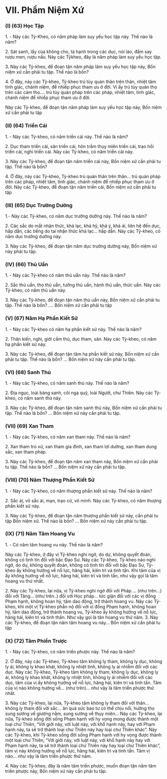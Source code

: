 # VII. Phẩm Niệm Xứ

### (I) (63) Học Tập

1\. - Này các Tỷ-Kheo, có năm pháp làm suy yếu học tập này. Thế nào là năm?

2\. Sát sanh, lấy của không cho, tà hạnh trong các dục, nói láo, đắm say rượu men, rượu nấu. Này các Tỷkheo, đây là năm pháp làm suy yếu học tập.

3\. Này các Tỷ-kheo, để đoạn tận năm pháp làm suy yếu học tập này, Bốn niệm xứ cần phải tu tập. Thế
nào là bốn?

4\. Ở đây, này các Tỷ-kheo, Tỷ-kheo trú tùy quán thân trên thân, nhiệt tâm tỉnh giác, chánh niệm, để
nhiếp phục tham ưu ở đời. Vị ấy trú tùy quán thọ trên các cảm thọ.... trú tùy quán pháp trên các pháp,
nhiệt tâm, tỉnh giác, chánh niệm để nhiếp phục tham ưu ở đời.

Này các Tỷ-kheo, để đoạn tận năm pháp làm suy yếu học tập này, Bốn niệm xứ cần phải tu tập

<!--pg-->
### (II) (64) Triền Cái

1\. - Này các Tỷ-kheo, có năm triền cái này. Thế nào là năm?

2\. Dục tham triền cái, sân triền cái, hôn trầm thụy miên triền cái, trạo hối triền cái, nghi triền cái. Này
các Tỷ-kheo, có năm triền cái này.

3\. Này các Tỷ-kheo, để đoạn tận năm triền cái này, Bốn niệm xứ cần phải tu tập. Thế nào là bốn?

4\. Ở đây, này các Tỷ-kheo, Tỷ-kheo trú quán thân trên thân... trú quán pháp trên các pháp, nhiệt tâm,
tỉnh giác, chánh niệm để nhiếp phục tham ưu ở đời. Này các Tỷ-kheo, để đoạn tận năm triền cái, Bốn
niệm xứ cần phải tu tập

<!--pg-->
### (III) (65) Dục Trưởng Dưỡng

1.- Này các Tỷ-kheo, có năm dục trưởng dưỡng này. Thế nào là năm?

2\. Các sắc do mắt nhận thức, khả lạc, khả hỷ, khả ý, khả ái, liên hệ đến dục, hấp dẫn, các tiếng do tai
nhận thức khả lạc... hấp dẫn. Này các Tỷ-kheo, có năm dục trưởng dưỡng này.

3\. Này các Tỷ-kheo, để đoạn tận năm dục trưởng dưỡng này, Bốn niệm xứ này phải tu tập.

<!--pg-->
### (IV) (66) Thủ Uẩn

1\. - Này các Tỷ-kheo có năm thủ uẩn này. Thế nào là năm?

2\. Sắc thủ uẩn, thọ thủ uẩn, tưởng thủ uẩn, hành thủ uẩn, thức uẩn. Này các Tỷ-kheo, có năm thủ uẩn
này.

3\. Này các Tỷ-kheo, để đoạn tận năm thù uẩn này, Bốn niệm xứ cần phải tu tập. Thế nào là bốn? .... Bốn
niệm xứ cần phải tu tập
<!--pg-->
### (V) (67) Năm Hạ Phần Kiết Sử

1\. - Này các Tỷ-kheo có năm hạ phần kiết sử này. Thế nào là năm?

2\. Thân kiến, nghi, giới cấm thủ, dục tham, sân. Này các Tỷ-kheo, có năm hạ phần kiết sử này.

3\. Này các Tỷ-kheo, để đoạn tận tâm hạ phần kiết sử này, Bốn niệm xứ cần phải tu tập. Thế nào là
bốn? ... Bốn niệm xứ này cần phải tu tập.

<!--pg-->
### (VI) (68) Sanh Thú

1\. - Này các Tỷ-kheo, có năm sanh thú này. Thế nào là năm?

2\. Ðịa ngục, loài bàng sanh, cõi ngạ quỷ, loài Người, chư Thiên. Này các Tỷ-kheo, có năm sanh thú này.

3\. Này các Tỷ-kheo, để đoạn tận năm sanh thú này, Bốn niệm xứ cần phải tu tập. Thế nào là bốn? ... Bốn
niệm xứ này cần phải tu tập.

<!--pg-->
### (VII) (69) Xan Tham

1\. - Này các Tỷ-kheo, có năm xan tham này. Thế nào là năm?

2\. Xan tham trú xứ, xan tham gia đình, xan tham lợi dưỡng, xan tham dung sắc, xan tham pháp.

3\. Này các Tỷ-kheo, để đoạn tận năm xan tham này, Bốn niệm xứ cần phải tu tập. Thế nào là bốn? ...
Bốn niệm xứ này cần phải tu tập.

<!--pg-->
### (VIII) (70) Năm Thượng Phần Kiết Sử

1\. - Này các Tỷ-kheo, có năm thượng phần kiết sử này. Thế nào là năm?

2\. Sắc ái, vô sắc ái, mạn, trạo cử, vô minh. Này các Tỷ-kheo, có năm thượng phần kiết sử này.

3\. Này các Tỷ-kheo, để đoạn tận năm thượng phần kiết sử này, cần phải tu tập Bốn niệm xứ. Thế nào là
bốn? ... Bốn niệm xứ này cần phải tu tập.

<!--pg-->
### (IX) (71) Năm Tâm Hoang Vu

1\. - Có năm tâm hoang vu này. Thế nào là năm?

Này các Tỷ-kheo, ở đây vị Tỷ-kheo nghi ngờ, do dự, không quyết đoán, không có tịnh tín đối với bậc
Ðạo Sư. Này các Tỷ-kheo, Tỷ-kheo nào nghi ngờ, do dự, không quyết đoán, không có tịnh tín đối với
bậc Ðạo Sư, Tỷ-kheo ấy không hướng về nỗ lực, hăng hái, kiên trì và tinh tấn. Khi tâm của vị ấy không
hướng về nỗ lực, hăng hái, kiên trì và tinh tấn, như vậy gọi là tâm hoang vu thứ nhất.

2\. Này các Tỷ-kheo, lại nữa, vị Tỷ-kheo nghi ngờ đối với Pháp.... (như trên...) đối với Tăng... (như
trên..) đối với Học pháp... tức giận đối với các vị đồng Phạm hạnh, không hoan hỷ, tâm dao động, trở
thành hoang vu. Này các Tỷ-kheo, khi một vị Tỷ-kheo phẫn nộ đối với vị đồng Phạm hạnh, không hoan
hỷ, tâm dao động, trở thành hoang vu, Tỷ-kheo ấy không hướng về nỗ lực, hăng hái, kiên trì và tinh
thần. Như vậy gọi là tân hoang vu thứ năm.
3\. Này các Tỷ-kheo, để đoạn tận năm tâm hoang vu này... Bốn niệm xứ cần phải tu tập

<!--pg-->
### (X) (72) Tâm Phiền Trược

1\. - Này các Tỷ-kheo, có năm triền phược này. Thế nào là năm?

2\. Ở đây, này các Tỷ-kheo, Tỷ-kheo tâm không ly tham, không ly dục, không ly ái, không ly khao khát,
không ly nhiệt tình, không ly ái nhiễm đối với các dục. Này các Tỷ-kheo, Tỷ-kheo tâm không ly tham,
không ly dục, không ly ái, không ly khao khát, không ly nhiệt tình, không ly ái nhiễm đối với các dục,
tâm của vị ấy không hướng về nỗ lực, hăng hái, kiên trì và tinh tấn. Tâm của vị nào không hướng về...
(như trên)... như vậy là tâm triền phược thứ nhất.

3\. Này các Tỷ-kheo, lại nửa, Tỷ-kheo tâm không ly tham đối với thân... không ly tham đối với sắc... ăn
quá sức bao tư có thể chịu nổi, hưởng thọ sung sướng về giường nằm, sung sướng về thụy miên... Này
các Tỷ-kheo, lại nữa, Tỷ-kheo sống đời sống Phạm hạnh với hy vọng mong được thành một loại chư
Thiên, “Với giới này, với luật này, với khổ hạnh này, hay với Phạm hạnh này, ta sẽ trở thành loại chư
Thiên này hay loại chư Thiên khác”. Này các Tỷ-kheo, khi Tỷ-kheo sống đời sống Phạm hạnh với hy
vọng được thành một loại chư Thiên, “Với giới này, với luật này, với khổ hạnh này hay với Phạm hạnh
này, ta sẽ trở thành loại chư Thiên này hay loại chư Thiên khác”, tâm vị này không hướng về nỗ lực,
hăng hái, kiên trì và tinh tần. Tâm vị nào... như vậy là tâm triền phược thứ năm.

4\. Này các Tỷ-kheo, đây là năm tâm triền phược, muốn đoạn tận năm tâm triền phược này, Bốn niệm xứ
này cần phải tu tập.

